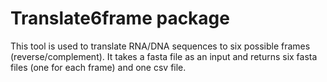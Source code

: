 # Translate6frame package

This tool is used to translate RNA/DNA sequences to six possible frames (reverse/complement). It takes a fasta file as an input and returns six fasta files (one for each frame) and one csv file. 
